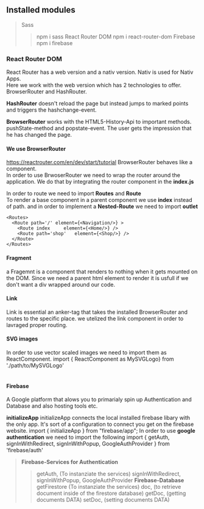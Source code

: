 ## Installed modules<br>

> Sass
>> npm i sass
> React Router DOM
>> npm i react-router-dom
> Firebase
>> npm i firebase

### React Router DOM<br>
React Router has a web version and a nativ version.
Nativ is used for Nativ Apps.<br>
Here we work with the web version which has 2 technologies to offer.
BrowserRouter and HashRouter.<br>

**HashRouter** doesn't reload the page but instead jumps to marked points
and triggers the hashchange-event.<br>

**BrowserRouter** works with the HTML5-History-Api to important methods.
pushState-method and popstate-event.
The user gets the impression that he has changed the page.<br>

#### We use BrowserRouter
https://reactrouter.com/en/dev/start/tutorial
BrowserRouter behaves like a component.<br>
In order to use BrwoserRouter we need to wrap the router around the application.
We do that by integrating the router component in the **index.js**<br>

In order to route we need to import **Routes** and **Route**<br>
To render a base component in a parent component we use **index** instead of path.
and in order to implement a **Nested-Route** we need to import **outlet**<br>

    <Routes>
      <Route path='/' element={<Navigation/>} >
        <Route index     element={<Home/>} />
        <Route path='shop'   element={<Shop/>} />
      </Route>
    </Routes>

#### Fragment
a Fragemnt is a component that renders to nothing when it gets mounted on the DOM.
Since we need a parent html element to render it is usfull if we don't want a div
wrapped around our code.

#### Link
Link is essential an anker-tag that takes the installed BrowserRouter and routes to the specific place.
we utelized the link component in order to lavraged proper routing.<br>

#### SVG images
In order to use vector scaled images we need to import them as ReactComponent.
import { ReactComponent as MySVGLogo} from './path/to/MySVGLogo'<br>
<MySVGLogo/><br>

#### Firebase 
A Google platform that alows you to primarialy spin up Authentication and Database and also hosting tools etc.<br>

**initializeApp** 
initializeApp connects the local installed firebase libary with the only app.
It's sort of a configuration to connect you get on the firebase website.
import { initializeApp } from "firebase/app";
In order to use **google authentication** we need to import the following
import { getAuth, signInWithRedirect, signInWithPopup, GoogleAuthProvider  } from 'firebase/auth'

>**Firebase-Services for Authentication**
>> getAuth, (To instanziate the services)
>> signInWithRedirect, 
>> signInWithPopup, 
>> GoogleAuthProvider
>**Firebase-Database**
>> getFirestore (To instanziate the services)
>> doc, (to retrieve document inside of the firestore database)
>> getDoc, (getting documents DATA)
>> setDoc, (setting documents DATA)